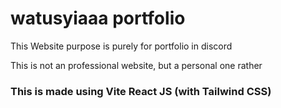 # watusyiaaa portfolio

This Website purpose is purely for portfolio in discord

This is not an professional website, but a personal one rather

### This is made using Vite React JS (with Tailwind CSS)
